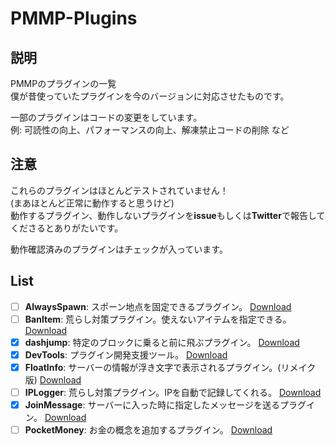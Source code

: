 # PMMP-Plugins

## 説明
PMMPのプラグインの一覧  
僕が昔使っていたプラグインを今のバージョンに対応させたものです。  

一部のプラグインはコードの変更をしています。  
例: 可読性の向上、パフォーマンスの向上、解凍禁止コードの削除 など

## 注意
これらのプラグインはほとんどテストされていません！  
(まあほとんど正常に動作すると思うけど)  
動作するプラグイン、動作しないプラグインを**issue**もしくは**Twitter**で報告してくださるとありがたいです。  

動作確認済みのプラグインはチェックが入っています。


## List
 - [ ] **AlwaysSpawn**: スポーン地点を固定できるプラグイン。 <!-- [PocketMine Forums](https://forums.pocketmine.net/plugins/alwaysspawn.284/) --> [Download](https://github.com/Nerahikada/PMMP-Plugins/releases/download/Plugins/AlwaysSpawn_v2.2.3.11.phar)
 - [ ] **BanItem**: 荒らし対策プラグイン。使えないアイテムを指定できる。 <!-- [Github](https://github.com/LDX-MCPE/BanItem) --> [Download](https://github.com/Nerahikada/PMMP-Plugins/releases/download/Plugins/BanItem_v2.2.11.phar)
 - [x] **dashjump**: 特定のブロックに乗ると前に飛ぶプラグイン。 <!-- [MinecraftPE ForumUploader](http://uploader.mcpe.jp/detail?c=140) --> [Download](https://github.com/Nerahikada/PMMP-Plugins/releases/download/Plugins/dashjump_v1.1.11.phar)
 - [x] **DevTools**: プラグイン開発支援ツール。 <!-- [Github](https://github.com/pmmp/PocketMine-DevTools) --> [Download](https://github.com/Nerahikada/PMMP-Plugins/releases/download/Plugins/DevTools_v1.12.9.phar)
 - [x] **FloatInfo**: サーバーの情報が浮き文字で表示されるプラグイン。(リメイク版) [Download](https://github.com/Nerahikada/PMMP-Plugins/releases/download/Plugins/FloatInfo_v1.0.11.1.phar)
 - [ ] **IPLogger**: 荒らし対策プラグイン。IPを自動で記録してくれる。 <!-- [PocketMine Forusm](https://github.com/PEMapModder/Small-ZC-Plugins/tree/master/IPLogger) --> [Download](https://github.com/Nerahikada/PMMP-Plugins/releases/download/Plugins/IPLogger_v1.3.11.phar)
 - [x] **JoinMessage**: サーバーに入った時に指定したメッセージを送るプラグイン。 [Download](https://github.com/Nerahikada/PMMP-Plugins/releases/download/Plugins/JoinMessage_v1.0.11.phar)
 - [ ] **PocketMoney**: お金の概念を追加するプラグイン。 <!-- [Github](https://github.com/MinecrafterJPN/PocketMoney) --> [Download](https://github.com/Nerahikada/PMMP-Plugins/releases/download/Plugins/PocketMoney_v4.0.1.11.phar)